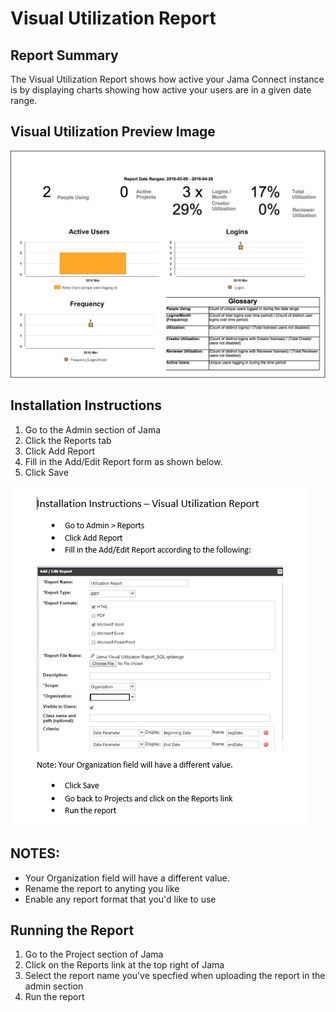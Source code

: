 # Visual Utilization Report

## Report Summary
The Visual Utilization Report shows how active your Jama Connect instance is by displaying charts showing how active your users are in a given date range. 

## Visual Utilization Preview Image
![Utilization by Project Report Preview](https://github.com/jamasoftware-ps/Community-Reports/blob/master/Archived%20Reports/Utilization%20Reports/Visual%20Utilization%20Report/VisualUtilizationPreviewImage.png)

## Installation Instructions
1. Go to the Admin section of Jama
2. Click the Reports tab
3. Click Add Report
4. Fill in the Add/Edit Report form as shown below.
5. Click Save

![Report Configuration](https://github.com/jamasoftware-ps/Community-Reports/blob/master/Archived%20Reports/Utilization%20Reports/Visual%20Utilization%20Report/VisualUtilizationReportSetup.png)

## NOTES: 
- Your Organization field will have a different value.  
- Rename the report to anyting you like
- Enable any report format that you'd like to use

## Running the Report
1. Go to the Project section of Jama
2. Click on the Reports link at the top right of Jama
3. Select the report name you've specfied when uploading the report in the admin section 
4. Run the report